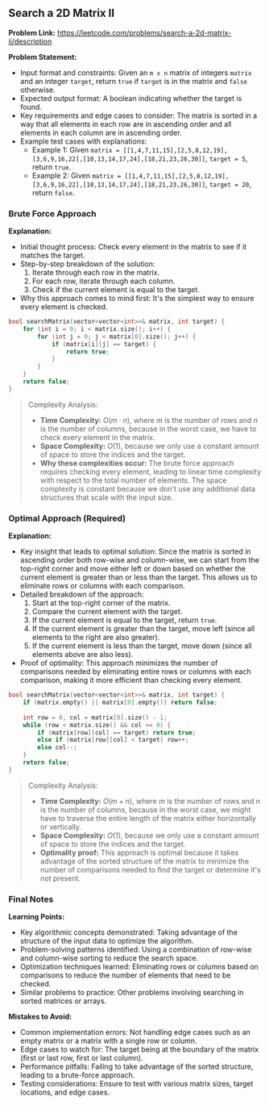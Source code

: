 ## Search a 2D Matrix II

**Problem Link:** https://leetcode.com/problems/search-a-2d-matrix-ii/description

**Problem Statement:**
- Input format and constraints: Given an `m x n` matrix of integers `matrix` and an integer `target`, return `true` if `target` is in the matrix and `false` otherwise.
- Expected output format: A boolean indicating whether the target is found.
- Key requirements and edge cases to consider: The matrix is sorted in a way that all elements in each row are in ascending order and all elements in each column are in ascending order.
- Example test cases with explanations:
  - Example 1: Given `matrix = [[1,4,7,11,15],[2,5,8,12,19],[3,6,9,16,22],[10,13,14,17,24],[18,21,23,26,30]]`, `target = 5`, return `true`.
  - Example 2: Given `matrix = [[1,4,7,11,15],[2,5,8,12,19],[3,6,9,16,22],[10,13,14,17,24],[18,21,23,26,30]]`, `target = 20`, return `false`.

### Brute Force Approach

**Explanation:**
- Initial thought process: Check every element in the matrix to see if it matches the target.
- Step-by-step breakdown of the solution:
  1. Iterate through each row in the matrix.
  2. For each row, iterate through each column.
  3. Check if the current element is equal to the target.
- Why this approach comes to mind first: It's the simplest way to ensure every element is checked.

```cpp
bool searchMatrix(vector<vector<int>>& matrix, int target) {
    for (int i = 0; i < matrix.size(); i++) {
        for (int j = 0; j < matrix[0].size(); j++) {
            if (matrix[i][j] == target) {
                return true;
            }
        }
    }
    return false;
}
```

> Complexity Analysis:
> - **Time Complexity:** $O(m \cdot n)$, where $m$ is the number of rows and $n$ is the number of columns, because in the worst case, we have to check every element in the matrix.
> - **Space Complexity:** $O(1)$, because we only use a constant amount of space to store the indices and the target.
> - **Why these complexities occur:** The brute force approach requires checking every element, leading to linear time complexity with respect to the total number of elements. The space complexity is constant because we don't use any additional data structures that scale with the input size.

### Optimal Approach (Required)

**Explanation:**
- Key insight that leads to optimal solution: Since the matrix is sorted in ascending order both row-wise and column-wise, we can start from the top-right corner and move either left or down based on whether the current element is greater than or less than the target. This allows us to eliminate rows or columns with each comparison.
- Detailed breakdown of the approach:
  1. Start at the top-right corner of the matrix.
  2. Compare the current element with the target.
  3. If the current element is equal to the target, return `true`.
  4. If the current element is greater than the target, move left (since all elements to the right are also greater).
  5. If the current element is less than the target, move down (since all elements above are also less).
- Proof of optimality: This approach minimizes the number of comparisons needed by eliminating entire rows or columns with each comparison, making it more efficient than checking every element.

```cpp
bool searchMatrix(vector<vector<int>>& matrix, int target) {
    if (matrix.empty() || matrix[0].empty()) return false;
    
    int row = 0, col = matrix[0].size() - 1;
    while (row < matrix.size() && col >= 0) {
        if (matrix[row][col] == target) return true;
        else if (matrix[row][col] < target) row++;
        else col--;
    }
    return false;
}
```

> Complexity Analysis:
> - **Time Complexity:** $O(m + n)$, where $m$ is the number of rows and $n$ is the number of columns, because in the worst case, we might have to traverse the entire length of the matrix either horizontally or vertically.
> - **Space Complexity:** $O(1)$, because we only use a constant amount of space to store the indices and the target.
> - **Optimality proof:** This approach is optimal because it takes advantage of the sorted structure of the matrix to minimize the number of comparisons needed to find the target or determine it's not present.

### Final Notes

**Learning Points:**
- Key algorithmic concepts demonstrated: Taking advantage of the structure of the input data to optimize the algorithm.
- Problem-solving patterns identified: Using a combination of row-wise and column-wise sorting to reduce the search space.
- Optimization techniques learned: Eliminating rows or columns based on comparisons to reduce the number of elements that need to be checked.
- Similar problems to practice: Other problems involving searching in sorted matrices or arrays.

**Mistakes to Avoid:**
- Common implementation errors: Not handling edge cases such as an empty matrix or a matrix with a single row or column.
- Edge cases to watch for: The target being at the boundary of the matrix (first or last row, first or last column).
- Performance pitfalls: Failing to take advantage of the sorted structure, leading to a brute-force approach.
- Testing considerations: Ensure to test with various matrix sizes, target locations, and edge cases.